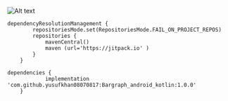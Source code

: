 ![Alt text](https://atlas-content-cdn.pixelsquid.com/stock-images/bar-graph-y1KAkP1-600.jpg)

```
dependencyResolutionManagement {
		repositoriesMode.set(RepositoriesMode.FAIL_ON_PROJECT_REPOS)
		repositories {
			mavenCentral()
			maven (url='https://jitpack.io' )
		}
	}
```
```
dependencies {
	        implementation 'com.github.yusufkhan08070817:Bargraph_android_kotlin:1.0.0'
	}
```
